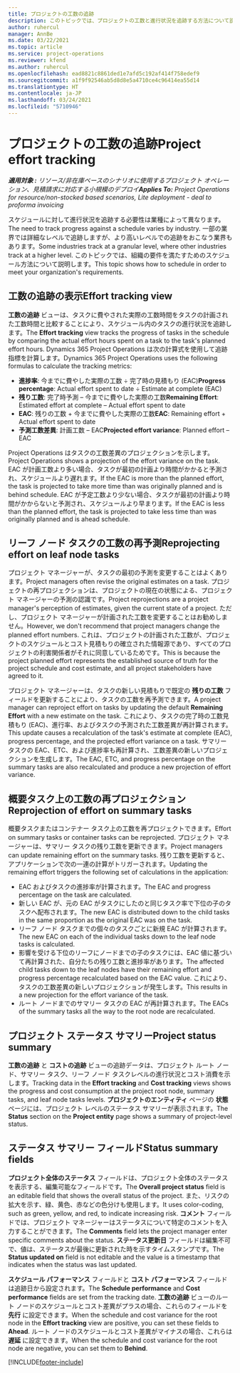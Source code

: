 ```yaml
---
title: プロジェクトの工数の追跡
description: このトピックでは、プロジェクトの工数と進行状況を追跡する方法について説明します。
author: ruhercul
manager: AnnBe
ms.date: 03/22/2021
ms.topic: article
ms.service: project-operations
ms.reviewer: kfend
ms.author: ruhercul
ms.openlocfilehash: ead8821c8861ded1e7afd5c192af414f758edef9
ms.sourcegitcommit: a1f9f92546ab5d8d8e5a4710ce4c96414ea55d14
ms.translationtype: HT
ms.contentlocale: ja-JP
ms.lasthandoff: 03/24/2021
ms.locfileid: "5710946"
---
```

# <a name="project-effort-tracking"></a><span data-ttu-id="f908c-103">プロジェクトの工数の追跡</span><span class="sxs-lookup"><span data-stu-id="f908c-103">Project effort tracking</span></span>

<span data-ttu-id="f908c-104">_**適用対象 :** リソース/非在庫ベースのシナリオに使用するプロジェクト オペレーション、見積請求に対応する小規模のデプロイ_</span><span class="sxs-lookup"><span data-stu-id="f908c-104">_**Applies To:** Project Operations for resource/non-stocked based scenarios, Lite deployment - deal to proforma invoicing_</span></span>

<span data-ttu-id="f908c-105">スケジュールに対して進行状況を追跡する必要性は業種によって異なります。</span><span class="sxs-lookup"><span data-stu-id="f908c-105">The need to track progress against a schedule varies by industry.</span></span> <span data-ttu-id="f908c-106">一部の業界では詳細なレベルで追跡しますが、より高いレベルでの追跡をおこなう業界もあります。</span><span class="sxs-lookup"><span data-stu-id="f908c-106">Some industries track at a granular level, where other industries track at a higher level.</span></span> <span data-ttu-id="f908c-107">このトピックでは、組織の要件を満たすためのスケジュール方法について説明します。</span><span class="sxs-lookup"><span data-stu-id="f908c-107">This topic shows how to schedule in order to meet your organization's requirements.</span></span>

## <a name="effort-tracking-view"></a><span data-ttu-id="f908c-108">工数の追跡の表示</span><span class="sxs-lookup"><span data-stu-id="f908c-108">Effort tracking view</span></span>

<span data-ttu-id="f908c-109">**工数の追跡** ビューは、タスクに費やされた実際の工数時間をタスクの計画された工数時間と比較することにより、スケジュール内のタスクの進行状況を追跡します。</span><span class="sxs-lookup"><span data-stu-id="f908c-109">The **Effort tracking** view tracks the progress of tasks in the schedule by comparing the actual effort hours spent on a task to the task's planned effort hours.</span></span> <span data-ttu-id="f908c-110">Dynamics 365 Project Operations は次の計算式を使用して追跡指標を計算します。</span><span class="sxs-lookup"><span data-stu-id="f908c-110">Dynamics 365 Project Operations uses the following formulas to calculate the tracking metrics:</span></span>

- <span data-ttu-id="f908c-111">**進捗率**: 今までに費やした実際の工数 ÷ 完了時の見積もり (EAC)</span><span class="sxs-lookup"><span data-stu-id="f908c-111">**Progress percentage**: Actual effort spent to date ÷ Estimate at complete (EAC)</span></span> 
- <span data-ttu-id="f908c-112">**残り工数**: 完了時予測 – 今までに費やした実際の工数</span><span class="sxs-lookup"><span data-stu-id="f908c-112">**Remaining Effort**: Estimated effort at complete – Actual effort spent to date</span></span> 
- <span data-ttu-id="f908c-113">**EAC**: 残りの工数 + 今までに費やした実際の工数</span><span class="sxs-lookup"><span data-stu-id="f908c-113">**EAC**: Remaining effort + Actual effort spent to date</span></span> 
- <span data-ttu-id="f908c-114">**予測工数差異**: 計画工数 – EAC</span><span class="sxs-lookup"><span data-stu-id="f908c-114">**Projected effort variance**: Planned effort – EAC</span></span>

<span data-ttu-id="f908c-115">Project Operations はタスクの工数差異のプロジェクションを示します。</span><span class="sxs-lookup"><span data-stu-id="f908c-115">Project Operations shows a projection of the effort variance on the task.</span></span> <span data-ttu-id="f908c-116">EAC が計画工数より多い場合、タスクが最初の計画より時間がかかると予測され、スケジュールより遅れます。</span><span class="sxs-lookup"><span data-stu-id="f908c-116">If the EAC is more than the planned effort, the task is projected to take more time than was originally planned and is behind schedule.</span></span> <span data-ttu-id="f908c-117">EAC が予定工数より少ない場合、タスクが最初の計画より時間がかからないと予測され、スケジュールより早まります。</span><span class="sxs-lookup"><span data-stu-id="f908c-117">If the EAC is less than the planned effort, the task is projected to take less time than was originally planned and is ahead schedule.</span></span>

## <a name="reprojecting-effort-on-leaf-node-tasks"></a><span data-ttu-id="f908c-118">リーフ ノード タスクの工数の再予測</span><span class="sxs-lookup"><span data-stu-id="f908c-118">Reprojecting effort on leaf node tasks</span></span>

<span data-ttu-id="f908c-119">プロジェクト マネージャーが、タスクの最初の予測を変更することはよくあります。</span><span class="sxs-lookup"><span data-stu-id="f908c-119">Project managers often revise the original estimates on a task.</span></span> <span data-ttu-id="f908c-120">プロジェクトの再プロジェクションは、プロジェクトの現在の状態による、プロジェクト マネージャーの予測の認識です。</span><span class="sxs-lookup"><span data-stu-id="f908c-120">Project reprojections are a project manager's perception of estimates, given the current state of a project.</span></span> <span data-ttu-id="f908c-121">ただし、プロジェクト マネージャーが計画された工数を変更することはお勧めしません。</span><span class="sxs-lookup"><span data-stu-id="f908c-121">However, we don't recommend that project managers change the planned effort numbers.</span></span> <span data-ttu-id="f908c-122">これは、プロジェクトの計画された工数が、プロジェクトのスケジュールとコスト見積もりの確立された情報源であり、すべてのプロジェクトの利害関係者がそれに同意しているためです。</span><span class="sxs-lookup"><span data-stu-id="f908c-122">This is because the project planned effort represents the established source of truth for the project schedule and cost estimate, and all project stakeholders have agreed to it.</span></span>

<span data-ttu-id="f908c-123">プロジェクト マネージャーは、タスクの新しい見積もりで既定の **残りの工数** フィールドを更新することにより、タスクの工数を再予測できます。</span><span class="sxs-lookup"><span data-stu-id="f908c-123">A project manager can reproject effort on tasks by updating the default **Remaining Effort** with a new estimate on the task.</span></span> <span data-ttu-id="f908c-124">これにより、タスクの完了時の工数見積もり (EAC)、進行率、およびタスクの予測された工数差異が再計算されます。</span><span class="sxs-lookup"><span data-stu-id="f908c-124">This update causes a recalculation of the task's estimate at complete (EAC), progress percentage, and the projected effort variance on a task.</span></span> <span data-ttu-id="f908c-125">サマリー タスクの EAC、ETC、および進捗率も再計算され、工数差異の新しいプロジェクションを生成します。</span><span class="sxs-lookup"><span data-stu-id="f908c-125">The EAC, ETC, and progress percentage on the summary tasks are also recalculated and produce a new projection of effort variance.</span></span>

## <a name="reprojection-of-effort-on-summary-tasks"></a><span data-ttu-id="f908c-126">概要タスク上の工数の再プロジェクション</span><span class="sxs-lookup"><span data-stu-id="f908c-126">Reprojection of effort on summary tasks</span></span>

<span data-ttu-id="f908c-127">概要タスクまたはコンテナー タスク上の工数を再プロジェクトできます。</span><span class="sxs-lookup"><span data-stu-id="f908c-127">Effort on summary tasks or container tasks can be reprojected.</span></span> <span data-ttu-id="f908c-128">プロジェクト マネージャーは、サマリー タスクの残り工数を更新できます。</span><span class="sxs-lookup"><span data-stu-id="f908c-128">Project managers can update remaining effort on the summary tasks.</span></span> <span data-ttu-id="f908c-129">残り工数を更新すると、アプリケーションで次の一連の計算がトリガーされます。</span><span class="sxs-lookup"><span data-stu-id="f908c-129">Updating the remaining effort triggers the following set of calculations in the application:</span></span>

- <span data-ttu-id="f908c-130">EAC およびタスクの進捗率が計算されます。</span><span class="sxs-lookup"><span data-stu-id="f908c-130">The EAC and progress percentage on the task are calculated.</span></span>
- <span data-ttu-id="f908c-131">新しい EAC が、元の EAC がタスクにしたのと同じタスク率で下位の子のタスクへ配布されます。</span><span class="sxs-lookup"><span data-stu-id="f908c-131">The new EAC is distributed down to the child tasks in the same proportion as the original EAC was on the task.</span></span>
- <span data-ttu-id="f908c-132">リーフ ノード タスクまでの個々のタスクごとに新規 EAC が計算されます。</span><span class="sxs-lookup"><span data-stu-id="f908c-132">The new EAC on each of the individual tasks down to the leaf node tasks is calculated.</span></span> 
- <span data-ttu-id="f908c-133">影響を受ける下位のリーフにノードまでの子のタスクには、EAC 値に基づいて再計算された、自分たちの残り工数と進捗率があります。</span><span class="sxs-lookup"><span data-stu-id="f908c-133">The affected child tasks down to the leaf nodes have their remaining effort and progress percentage recalculated based on the EAC value.</span></span> <span data-ttu-id="f908c-134">これにより、タスクの工数差異の新しいプロジェクションが発生します。</span><span class="sxs-lookup"><span data-stu-id="f908c-134">This results in a new projection for the effort variance of the task.</span></span> 
- <span data-ttu-id="f908c-135">ルート ノードまでのサマリー タスクの EAC が再計算されます。</span><span class="sxs-lookup"><span data-stu-id="f908c-135">The EACs of the summary tasks all the way to the root node are recalculated.</span></span>


## <a name="project-status-summary"></a><span data-ttu-id="f908c-136">プロジェクト ステータス サマリー</span><span class="sxs-lookup"><span data-stu-id="f908c-136">Project status summary</span></span>

<span data-ttu-id="f908c-137">**工数の追跡** と **コストの追跡** ビューの追跡データは、プロジェクト ルート ノード、サマリー タスク、リーフ ノード タスクレベルの進行状況とコスト消費を示します。</span><span class="sxs-lookup"><span data-stu-id="f908c-137">Tracking data in the **Effort tracking** and **Cost tracking** views shows the progress and cost consumption at the project root node, summary tasks, and leaf node tasks levels.</span></span> <span data-ttu-id="f908c-138">**プロジェクトのエンティティ** ページの **状態** ページには、プロジェクト レベルのステータス サマリーが表示されます。</span><span class="sxs-lookup"><span data-stu-id="f908c-138">The **Status** section on the **Project entity** page shows a summary of project-level status.</span></span>

## <a name="status-summary-fields"></a><span data-ttu-id="f908c-139">ステータス サマリー フィールド</span><span class="sxs-lookup"><span data-stu-id="f908c-139">Status summary fields</span></span>

<span data-ttu-id="f908c-140">**プロジェクト全体のステータス** フィールドは、プロジェクト全体のステータスを表示する、編集可能なフィールドです。</span><span class="sxs-lookup"><span data-stu-id="f908c-140">The **Overall project status** field is an editable field that shows the overall status of the project.</span></span> <span data-ttu-id="f908c-141">また、リスクの拡大を示す、緑、黄色、赤などの色分けも使用します。</span><span class="sxs-lookup"><span data-stu-id="f908c-141">It uses color-coding, such as green, yellow, and red, to indicate increasing risk.</span></span> <span data-ttu-id="f908c-142">**コメント** フィールドでは、プロジェクト マネージャーはステータスについて特定のコメントを入力することができます。</span><span class="sxs-lookup"><span data-stu-id="f908c-142">The **Comments** field lets the project manager enter specific comments about the status.</span></span> <span data-ttu-id="f908c-143">**ステータス更新日** フィールドは編集不可で、値は、ステータスが最後に更新された時を示すタイムスタンプです。</span><span class="sxs-lookup"><span data-stu-id="f908c-143">The **Status updated on** field is not editable and the value is a timestamp that indicates when the status was last updated.</span></span>

<span data-ttu-id="f908c-144">**スケジュール パフォーマンス** フィールドと **コスト パフォーマンス** フィールドは追跡日から設定されます。</span><span class="sxs-lookup"><span data-stu-id="f908c-144">The **Schedule performance** and **Cost performance** fields are set from the tracking date.</span></span> <span data-ttu-id="f908c-145">**工数の追跡** ビューのルート ノードのスケジュールとコスト差異がプラスの場合、これらのフィールドを **先行** に設定できます。</span><span class="sxs-lookup"><span data-stu-id="f908c-145">When the schedule and cost variance for the root node in the **Effort tracking** view are positive, you can set these fields to **Ahead**.</span></span> <span data-ttu-id="f908c-146">ルート ノードのスケジュールとコスト差異がマイナスの場合、これらは **遅延** に設定できます。</span><span class="sxs-lookup"><span data-stu-id="f908c-146">When the schedule and cost variance for the root node are negative, you can set them to **Behind**.</span></span>


[!INCLUDE[footer-include](../includes/footer-banner.md)]

